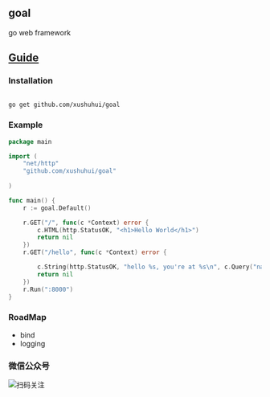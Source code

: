 ## goal
go web framework

## [Guide](https://blog.phpst.cn)

### Installation

```sh

go get github.com/xushuhui/goal
```

### Example

```go
package main

import (
    "net/http"
    "github.com/xushuhui/goal"
 
)

func main() {
	r := goal.Default()

	r.GET("/", func(c *Context) error {
		c.HTML(http.StatusOK, "<h1>Hello World</h1>")
		return nil
	})
	r.GET("/hello", func(c *Context) error {

		c.String(http.StatusOK, "hello %s, you're at %s\n", c.Query("name"), c.Path)
		return nil
	})
    r.Run(":8000")
}


```
### RoadMap
- bind
- logging


### 微信公众号
![扫码关注](https://tvax4.sinaimg.cn/large/a616b9a4gy1grl9d1rdpvj2076076wey.jpg)
